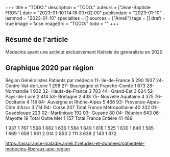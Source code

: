 +++
title = "TODO:"
description = "TODO:"
auteurs = ["Jean-Baptiste FRON"]
date = "2023-01-10T14:18:00+02:00"
publishdate = "2023-01-10"
lastmod = "2023-01-10"
specialites = []
sources = ["Ameli"]
tags = []
draft = true
image = false
imageSrc = "TODO:"
todo = ""
+++

## Résumé de l'article

Médecins ayant une activité exclusivement libérale de généraliste en 2020

## Graphique 2020 par région

Région	 Généralistes Patients par médecin
11- Ile-de-France	5 290 1937
24- Centre-Val-de-Loire	1 298
27- Bourgogne et Franche-Comté	1 673
28- Normandie	1 932
32- Hauts-de-France	3 783
44- Grand-Est	3 624
52- Pays-de-Loire	2 414
53- Bretagne	2 438
75- Nouvelle Aquitaine	4 375
76- Occitanie	4 118
84- Auvergne et Rhône-Alpes	5 466
93- Provence-Alpes-Côte d'Azur	3 714
94- Corse	207
Total France Métropolitaine	40 332
01- Guadeloupe	223
02- Martinique	192
03- Guyane	80
04- Réunion	643
06- Mayotte	19
Total Outre Mer	1 157
Total France Entière	41 489


1 937
1 767
1 598
1 682
1 636
1 584
1 649
1 618
1 525
1 630
1 640
1 585
1 669
1 659
1 961
2 014
2 853
2 111
3 638
2 143
1 672

https://assurance-maladie.ameli.fr/etudes-et-donnees/patientele-medecins-liberaux-ape-region
